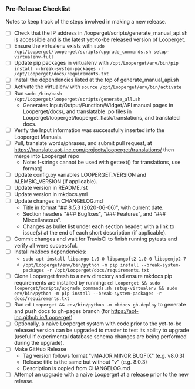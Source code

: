### Pre-Release Checklist

Notes to keep track of the steps involved in making a new release.

- [ ] Check that the IP address in /looperget/scripts/generate_manual_api.sh is accessible and is the latest yet-to-be released version of Looperget.
- [ ] Ensure the virtualenv exists with ```sudo /opt/Looperget/looperget/scripts/upgrade_commands.sh setup-virtualenv-full```
- [ ] Update pip packages in virtualenv with ```/opt/Looperget/env/bin/pip install --break-system-packages -r /opt/Looperget/docs/requirements.txt```
- [ ] Install the dependencies listed at the top of generate_manual_api.sh
- [ ] Activate the virtualenv with ```source /opt/Looperget/env/bin/activate```
- [ ] Run ```sudo /bin/bash /opt/Looperget/looperget/scripts/generate_all.sh```
   - Generates Input/Output/Function/Widget/API manual pages in Looperget/docs/, and translatable .po files in Looperget/looperget/looperget_flask/translations, and translated docs.
- [ ] Verify the Input information was successfully inserted into the Looperget Manuals.
- [ ] Pull, translate words/phrases, and submit pull request, at https://translate.aot-inc.com/projects/looperget/translations/ then merge into Looperget repo
    - Note: f-strings cannot be used with gettext() for translations, use format()
- [ ] Update config.py variables LOOPERGET_VERSION and ALEMBIC_VERSION (if applicable).
- [ ] Update version in README.rst
- [ ] Update version in mkdocs.yml
- [ ] Update changes in CHANGELOG.md
   - Title in format "## 8.5.3 (2020-06-06)", with current date.
   - Section headers "### Bugfixes", "### Features", and "### Miscellaneous".
   - Changes as bullet list under each section header, with a link to issue(s) at the end of each short description (if applicable).
- [ ] Commit changes and wait for TravisCI to finish running pytests and verify all were successful.
- [ ] Install mkdocs dependencies:
   - ```sudo apt install libpango-1.0-0 libpangoft2-1.0-0 libopenjp2-7```
   - ```/opt/Looperget/env/bin/python -m pip install --break-system-packages -r /opt/Looperget/docs/requirements.txt```
- [ ] Clone Looperget fresh to a new directory and ensure mkdocs pip requirements are installed by running: ```cd Looperget && sudo looperget/scripts/upgrade_commands.sh setup-virtualenv && sudo env/bin/python -m pip install --break-system-packages -r docs/requirements.txt```
- [ ] Run ```cd Looperget && env/bin/python -m mkdocs gh-deploy``` to generate and push docs to gh-pages branch (for https://aot-inc.github.io/Looperget)
- [ ] Optionally, a naive Looperget system with code prior to the yet-to-be released version can be upgraded to master to test its ability to upgrade (useful if experimental database schema changes are being performed during the upgrade).
- [ ] Make GitHub Release
   - Tag version follows format "vMAJOR.MINOR.BUGFIX" (e.g. v8.0.3)
   - Release title is the same but without "v" (e.g. 8.0.3)
   - Description is copied from CHANGELOG.md
- [ ] Attempt an upgrade with a naive Looperget at a release prior to the new release.
